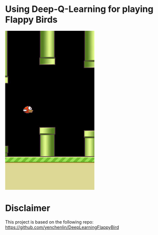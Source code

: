 # Using Deep-Q-Learning for playing Flappy Birds
![](https://github.com/HenHar/DeepQLearning_flappybirds/blob/main/images/gameplay.gif)

# Disclaimer
This project is based on the following repo:
https://github.com/yenchenlin/DeepLearningFlappyBird
